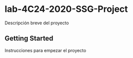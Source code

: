 # lab-4C24-2020-SSG-Project 

Descripción breve del proyecto

## Getting Started

Instrucciones para empezar el proyecto
